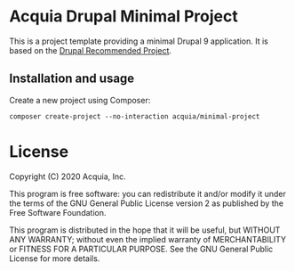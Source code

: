 Acquia Drupal Minimal Project
====

This is a project template providing a minimal Drupal 9 application. It is based on the [Drupal Recommended Project](https://github.com/drupal/recommended-project/tree/9.0.x).

## Installation and usage

Create a new project using Composer:

`composer create-project --no-interaction acquia/minimal-project`

# License

Copyright (C) 2020 Acquia, Inc.

This program is free software: you can redistribute it and/or modify it under the terms of the GNU General Public License version 2 as published by the Free Software Foundation.

This program is distributed in the hope that it will be useful, but WITHOUT ANY WARRANTY; without even the implied warranty of MERCHANTABILITY or FITNESS FOR A PARTICULAR PURPOSE.  See the GNU General Public License for more details.
